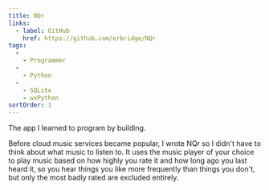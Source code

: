 ```yaml
---
title: NQr
links:
  - label: GitHub
    href: https://github.com/erbridge/NQr
tags:
  -
    - Programmer
  -
    - Python
  -
    - SQLite
    - wxPython
sortOrder: 1
---
```


The app I learned to program by building.

Before cloud music services became popular, I wrote NQr so I didn't have to think about what music to listen to. It uses the music player of your choice to play music based on how highly you rate it and how long ago you last heard it, so you hear things you like more frequently than things you don't, but only the most badly rated are excluded entirely.
